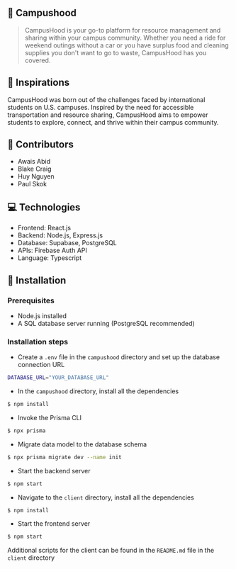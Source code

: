 ## 🚗 Campushood
> CampusHood is your go-to platform for resource management and sharing within your campus community. Whether you need a ride for weekend outings without a car or you have surplus food and cleaning supplies you don't want to go to waste, CampusHood has you covered.

## 💫 Inspirations
CampusHood was born out of the challenges faced by international students on U.S. campuses. Inspired by the need for accessible transportation and resource sharing, CampusHood aims to empower students to explore, connect, and thrive within their campus community.

## 🙉 Contributors
- Awais Abid
- Blake Craig
- Huy Nguyen
- Paul Skok

## 💻 Technologies 
- Frontend: React.js
- Backend: Node.js, Express.js
- Database: Supabase, PostgreSQL
- APIs: Firebase Auth API
- Language: Typescript

## 🔨 Installation
### Prerequisites
- Node.js installed
- A SQL database server running (PostgreSQL recommended)
### Installation steps
- Create a `.env` file in the `campushood` directory and set up the database connection URL
```bash
DATABASE_URL="YOUR_DATABASE_URL"
```
- In the `campushood` directory, install all the dependencies
```bash
$ npm install
```
- Invoke the Prisma CLI
```bash
$ npx prisma
```
- Migrate data model to the database schema
```bash
$ npx prisma migrate dev --name init
```
- Start the backend server
```bash
$ npm start
```
- Navigate to the `client` directory, install all the dependencies
```bash
$ npm install
```
- Start the frontend server
```bash
$ npm start
```
Additional scripts for the client can be found in the `README.md` file in the `client` directory




